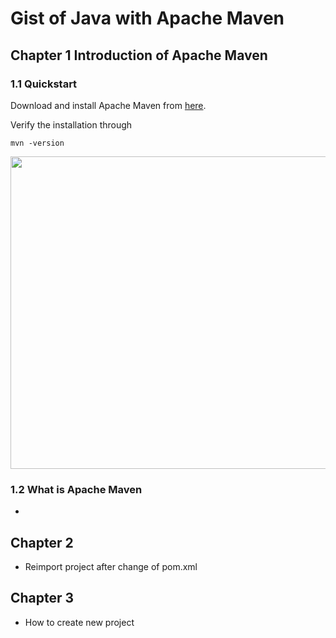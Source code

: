 # Gist of Java with Apache Maven

## Chapter 1 Introduction of Apache Maven

### 1.1 Quickstart

Download and install Apache Maven from [here](https://maven.apache.org/download.cgi).  

Verify the installation through 
```
mvn -version
```
<p align="center">
  <img width="700" height="500" src="metadata/maven.png">
</p>  

### 1.2 What is Apache Maven



- 

## Chapter 2
- Reimport project after change of pom.xml


## Chapter 3
- How to create new project
